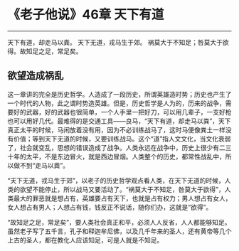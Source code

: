 # 《老子他说》46章 天下有道

------

天下有道，却走马以粪。 天下无道，戎马生于郊。 祸莫大于不知足；咎莫大于欲得。故知足之足，常足矣。

## 欲望造成祸乱

这一章讲的完全是历史哲学。人造成了一段历史，所谓英雄造时势；历史也产生了一个时代的人物，此之谓时势造英雄。但是，历史哲学是人为的，历来的战争，需要好的武器，好的武器也很简单，一个人手里一把好刀，可以用几辈子，一支好枪也可以用好几代。最难得的是交通工具——良马，“天下有道，却走马以粪”，天下真正太平的时候，马闲放着没有用，因为不必训练战马了，这时马便像粪土一样没有价值；等到天下无道的时候，又要训练战马。这个“道”指人文文化，当文化衰弱了，社会就变乱，思想的错误造成了战争。人类永远在战争中，历史上很少有二三十年的太平，不是东边冒火，就是西边冒烟。人类整个的历史，都常性战乱中，所以做不到“走马以粪”。

“天下无道，戎马生于郊”，以老子的历史哲学观点看人类，在天下无道的时候，人类的欲望不能停止，所以战马又要活动了。“祸莫大于不知足，咎莫大于欲得”，人类最大的罪恶就是想占有，英雄要占有天下，也就是占有权力；男人想占有女人，女人想占有男人；人想占有钱，钱反正不说话，随你们办，这就是“欲得”。

“故知足之足，常足矣”，要人类社会真正和平，必须人人反省，人人都能够知足。虽然老子写了五千言，孔子和释迦牟尼佛，以及几千年来的圣人，还有黄帝等几个上古的圣人，都在教化人应该知足，可是人就是不知足。